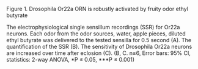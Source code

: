 Figure 1. Drosophila Or22a ORN is robustly activated by fruity odor ethyl butyrate

The electrophysiological single sensillum recordings (SSR) for Or22a neurons. Each odor from the odor sources, water, apple pieces, diluted ethyl butyrate was delivered to the tested sensilla for 0.5 second (A). The quantification of the SSR (B). The sensitivity of Drosophila Or22a neurons are increased over time after eclosion (C). (B, C. n≥6, Error bars: 95% CI, statistics: 2-way ANOVA, *P ≤ 0.05, ***P ≤ 0.001)
